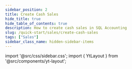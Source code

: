 ```yaml
---
sidebar_position: 2
title: Create Cash Sales
hide_title: true
hide_table_of_contents: true
description: How to create cash sales in SQL Accounting
slug: /quick-start/sales/create-cash-sales
tags: ["Sales"]
sidebar_class_name: hidden-sidebar-items
---
```


import '@src/css/sidebar.css';
import { YtLayout } from '@src/components/yt-layout';

<YtLayout
    videoId="cosRwOQrFTo"
/>
